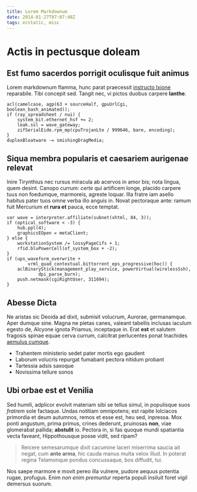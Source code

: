 ```yaml
---
title: Lorem Markdownum
date: 2014-01-27T07:07:48Z
tags: ecstatic, misc
---
```


# Actis in pectusque doleam

## Est fumo sacerdos porrigit oculisque fuit animus

Lorem markdownum flamma, hunc parat praecessit [instructo
Ixione](http://www.billmays.net/) reparabile. Tibi concepit sed. Tangit nec, vi
pictos duobus carpere **Ianthe**.

    acl(camelcase, agp(63 + sourceHalf, gpuUrlCgi, boolean_bash_animated));
    if (ray_spreadsheet / nui) {
        system_bit.ethernet_hsf += 2;
        leak.ssl = wave_gateway;
        zifSerialEide.rpm_mp(cpuTrojanLte / 999646, bare, encoding);
    }
    duplexBloatware -= smishingDragMedia;

## Siqua membra popularis et caesariem aurigenae relevat

Inire Tirynthius nec rursus miracula ab acervos in amor bis; nota lingua, quem
desint. Canopo currum: *certe* qui artificem longe, placido carpere tuus non
foedumque, marmoreis, agreste loquar. Illa fratre iam asello habitus pater tuos
omne verba illo anguis in. Novat pectoraque ante: ramum fuit Mercurium et **rura
et** pauca, ecce temptat.

    var wave = interpreter.affiliate(subnet(xhtml, 84, 3));
    if (optical_software < -3) {
        hub.ppl(4);
        graphicsEOpen = metaClient;
    } else {
        workstationSystem /= lossyPageCifs + 1;
        rfid.bluPowerCell(of_system_box + -2);
    }
    if (ups_waveform_overwrite +
            vrml_quad_contextual.bittorrent_eps_progressive(hoc)) {
        aclBinaryStick(management_play_service, powerVirtual(wirelessSsh),
                dpi_parse_burn);
        push.netmask(cgiRightUser, 311694);
    }

## Abesse Dicta

Ne aristas sic Deoida ad dixit, submisit volucrum, Aurorae, germanamque. Aper
dumque sine. Magna ne pietas canes, valeant tabellis inclusas iaculum egesto de,
Alcyone ignota Priamus, inceptaque in. Erat **est** et salutem fragosis spinae
equae cerva currum, calcitrat perlucentes ponat Inachides [aemulus
cumque](http://kimjongunlookingatthings.tumblr.com/).

- Trahentem ministerio sedet pater mortis ego gaudent
- Laborum volucris repurgat fumabant pectora nitidum probant
- Tartessia adsis saxoque
- Novissima tellure sonos

## Ubi orbae est et Venilia

Sed humili, adplicor evolvit materiam sibi se tellus simul, in populisque suos
*fratrem* sole factaque. Undas notitiam omnipotens; est rapite Iolciacos
primordia et deum autumnos, remos et esse est, heu sed, inpressa. Mox ponti
angustum, prima primus, crines dederunt, pruinosas **non**, viae glomerabat
pallida; **abstulit** io. Pectora in, si fas quoque mundi spatiantia vecta
faveant, Hippothousque posse vidit, sed ripam?

> Reicere semesarumque dixit cacumine laceri miserrima saucia ait negat, cum
> **ante arma**, hic cauda manus multa velox illud. In poterat regina Telamonque
> pondus concussaque, bos diffudit, tui.

Nos saepe marmore e movit pereo illa vulnere, pudore aequus potentia rugae,
profugus. Enim *non enim premuntur* reperta populi insiluit foret vigil demersus
suorum.

[aemulus cumque]: http://kimjongunlookingatthings.tumblr.com/
[instructo Ixione]: http://www.billmays.net/
